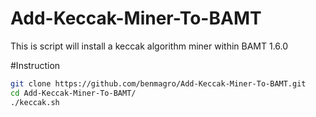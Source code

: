 Add-Keccak-Miner-To-BAMT
========================

This is script will install a keccak algorithm miner within BAMT 1.6.0

#Instruction

```bash
git clone https://github.com/benmagro/Add-Keccak-Miner-To-BAMT.git
cd Add-Keccak-Miner-To-BAMT/
./keccak.sh
```
